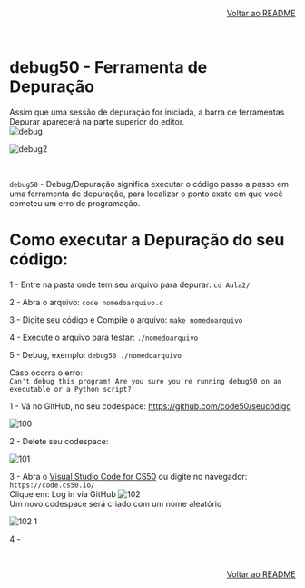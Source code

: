 <p align="right">
   <a href="https://patyfil.github.io/cs50-cc50-harvard/">Voltar ao README</a>
</p>

<br>  

# debug50 - Ferramenta de Depuração  

Assim que uma sessão de depuração for iniciada, a barra de ferramentas Depurar aparecerá na parte superior do editor.  
![debug](https://user-images.githubusercontent.com/41968938/208586137-2348bb28-b177-4bb2-a4a9-6abb702d3293.jpg)  

![debug2](https://user-images.githubusercontent.com/41968938/208586642-2d0c0005-ed3a-464e-8852-bda67f0a5401.jpg)

<br>  

`debug50` - Debug/Depuração significa executar o código passo a passo em uma ferramenta de depuração, para localizar o ponto exato em que você cometeu um erro de programação.  

# Como executar a Depuração do seu código:  
1 - Entre na pasta onde tem seu arquivo para depurar:
`cd Aula2/`  

2 - Abra o arquivo: `code nomedoarquivo.c`  

3 - Digite seu código e Compile o arquivo: `make nomedoarquivo`  

4 - Execute o arquivo para testar: `./nomedoarquivo`  

5 - Debug, exemplo: `debug50 ./nomedoarquivo`  

Caso ocorra o erro:  
``` Can't debug this program! Are you sure you're running debug50 on an executable or a Python script? ```  

1 - Vá no GitHub, no seu codespace:   https://github.com/code50/seucódigo

![100](https://user-images.githubusercontent.com/41968938/208599070-8f990b5f-f315-4750-b136-eec8aea5bc63.jpg)

2 - Delete seu codespace:  

![101](https://user-images.githubusercontent.com/41968938/208599296-453fae3d-834b-4ea2-942e-356ec3e26abf.jpg)


3 - Abra o [Visual Studio Code for CS50](https://code.cs50.io/) ou digite no navegador: `https://code.cs50.io/`  
Clique em: Log in via GitHub
![102](https://user-images.githubusercontent.com/41968938/208601806-3a59c923-5f89-426b-b882-9ff980a3216a.jpg)  
Um novo codespace será criado com um nome aleatório  

![102 1](https://user-images.githubusercontent.com/41968938/208602088-8ed17cf9-98d7-48ff-a97c-ff362969b8d6.jpg)

4 - 


<br>  

<p align="right">
   <a href="https://patyfil.github.io/cs50-cc50-harvard/">Voltar ao README</a>
</p>

